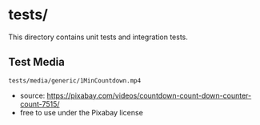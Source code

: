 # tests/
This directory contains unit tests and integration tests.


## Test Media
`tests/media/generic/1MinCountdown.mp4`
- source: https://pixabay.com/videos/countdown-count-down-counter-count-7515/
- free to use under the Pixabay license
